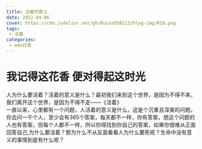 ```yaml
---
title: 活着的意义
date: 2022-04-06
cover: https://cdn.jsdelivr.net/gh/Ruixs050113/blog-img/R10.png
tags:
 - 活着
categories:
 - emo日常
---
```


# 我记得这花香 便对得起这时光

  人为什么要活着？活着的意义是什么？最初我们来到这个世界，是因为不得不来，我们离开这个世界，是因为不得不走——《活着》<br>
  一直以来，心里都有一个问题，人活着的意义是什么，这是个沉重且深奥的问题。<br>
  你去问一千个人，至少会有365个答案，每天都不一样，你有答案，想这个问题的人也有答案，但每个人都不一样，所以你得找到你自己的答案，如果你很难从正面回答自己,为什么要活着？那为什么不从反面看看人为什么要死呢？生命中没有意义的事情到底有什么呢？<br>
  

 

